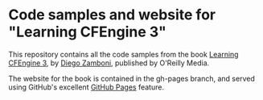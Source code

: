 Code samples and website for "Learning CFEngine 3"
==================================================

This repository contains all the code samples from the book [Learning
CFEngine 3](http://cf-learn.info), by [Diego
Zamboni](http://zzamboni.org/), published by O'Reilly Media.

The website for the book is contained in the gh-pages branch, and
served using GitHub's excellent [GitHub
Pages](http://pages.github.com/) feature.
